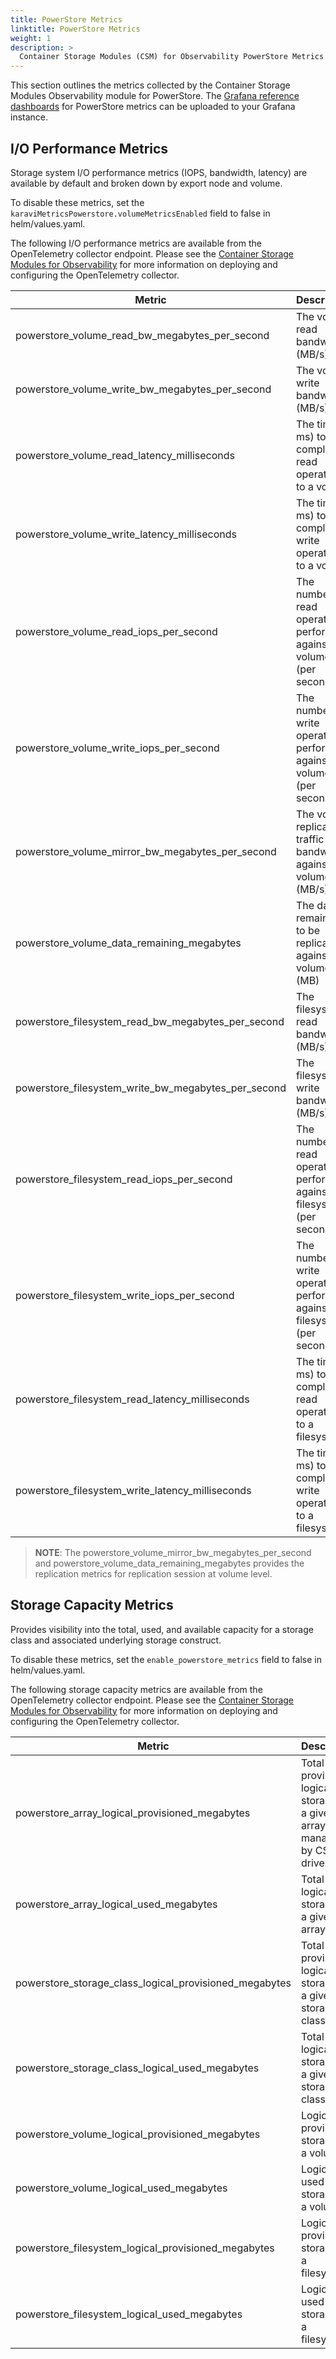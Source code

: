```yaml
---
title: PowerStore Metrics
linktitle: PowerStore Metrics
weight: 1
description: >
  Container Storage Modules (CSM) for Observability PowerStore Metrics
---
```


This section outlines the metrics collected by the Container Storage Modules Observability module for PowerStore. The [Grafana reference dashboards](https://github.com/dell/karavi-observability/blob/main/grafana/dashboards/powerstore) for PowerStore metrics can be uploaded to your Grafana instance.

## I/O Performance Metrics

Storage system I/O performance metrics (IOPS, bandwidth, latency) are available by default and broken down by export node and volume.

To disable these metrics, set the ```karaviMetricsPowerstore.volumeMetricsEnabled``` field to false in helm/values.yaml.

The following I/O performance metrics are available from the OpenTelemetry collector endpoint. Please see the [Container Storage Modules for Observability](../) for more information on deploying and configuring the OpenTelemetry collector.

| Metric | Description |
| - | - |
| powerstore_volume_read_bw_megabytes_per_second | The volume read bandwidth (MB/s) |
| powerstore_volume_write_bw_megabytes_per_second | The volume write bandwidth (MB/s) |
| powerstore_volume_read_latency_milliseconds | The time (in ms) to complete read operations to a volume |
| powerstore_volume_write_latency_milliseconds | The time (in ms) to complete write operations to a volume |
| powerstore_volume_read_iops_per_second | The number of read operations performed against a volume (per second) |
| powerstore_volume_write_iops_per_second | The number of write operations performed against a volume (per second) |
| powerstore_volume_mirror_bw_megabytes_per_second | The volume replication traffic bandwidth against a volume (MB/s) |
| powerstore_volume_data_remaining_megabytes | The data remaining to be replicated against a volume (MB) |
| powerstore_filesystem_read_bw_megabytes_per_second | The filesystem read bandwidth (MB/s) |
| powerstore_filesystem_write_bw_megabytes_per_second | The filesystem write bandwidth (MB/s) |
| powerstore_filesystem_read_iops_per_second |  The number of read operations performed against a filesystem (per second) |
| powerstore_filesystem_write_iops_per_second | The number of write operations performed against a filesystem (per second) |
| powerstore_filesystem_read_latency_milliseconds | The time (in ms) to complete read operations to a filesystem |
| powerstore_filesystem_write_latency_milliseconds | The time (in ms) to complete write operations to a filesystem |

> __NOTE__: The powerstore_volume_mirror_bw_megabytes_per_second and powerstore_volume_data_remaining_megabytes provides the replication metrics for replication session at volume level.

## Storage Capacity Metrics

Provides visibility into the total, used, and available capacity for a storage class and associated underlying storage construct.

To disable these metrics, set the ```enable_powerstore_metrics``` field to false in helm/values.yaml.

The following storage capacity metrics are available from the OpenTelemetry collector endpoint. Please see the [Container Storage Modules for Observability](../) for more information on deploying and configuring the OpenTelemetry collector.

| Metric | Description |
| - | - |
| powerstore_array_logical_provisioned_megabytes | Total provisioned logical storage on a given array managed by CSI driver |
| powerstore_array_logical_used_megabytes | Total used logical storage on a given array |
| powerstore_storage_class_logical_provisioned_megabytes | Total provisioned logical storage for a given storage class |
| powerstore_storage_class_logical_used_megabytes | Total used logical storage for a given storage class |
| powerstore_volume_logical_provisioned_megabytes | Logical provisioned storage for a volume |
| powerstore_volume_logical_used_megabytes | Logical used storage for a volume |
| powerstore_filesystem_logical_provisioned_megabytes | Logical provisioned storage for a filesystem |
| powerstore_filesystem_logical_used_megabytes | Logical used storage for a filesystem |
